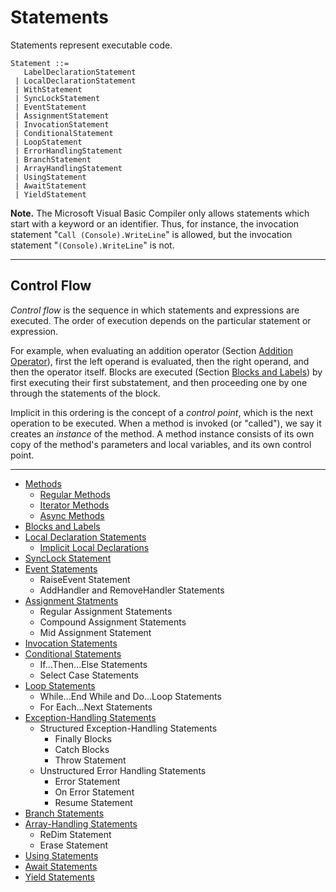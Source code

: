 # Statements

Statements represent executable code.

```antlr
Statement ::= 
   LabelDeclarationStatement
 | LocalDeclarationStatement
 | WithStatement
 | SyncLockStatement
 | EventStatement
 | AssignmentStatement
 | InvocationStatement
 | ConditionalStatement
 | LoopStatement
 | ErrorHandlingStatement
 | BranchStatement
 | ArrayHandlingStatement
 | UsingStatement
 | AwaitStatement
 | YieldStatement
```

__Note.__ The Microsoft Visual Basic Compiler only allows statements which start with a keyword or an identifier. Thus, for instance, the invocation statement "`Call (Console).WriteLine`" is allowed, but the invocation statement "`(Console).WriteLine`" is not.

-------

## Control Flow

*Control flow* is the sequence in which statements and expressions are executed. The order of execution depends on the particular statement or expression.

For example, when evaluating an addition operator (Section [Addition Operator](expressions.md#addition-operator)), first the left operand is evaluated, then the right operand, and then the operator itself. Blocks are executed (Section [Blocks and Labels](statements.md#blocks-and-labels)) by first executing their first substatement, and then proceeding one by one through the statements of the block.

Implicit in this ordering is the concept of a *control point*, which is the next operation to be executed. When a method is invoked (or "called"), we say it creates an *instance* of the method. A method instance consists of its own copy of the method's parameters and local variables, and its own control point.

-----

* [Methods](/spec/statements/methods/Methods.md)
  * [Regular Methods](/spec/statements/methods/Regular_Methods.md)    
  * [Iterator Methods](/spec/statements/methods/Iterator_Methods.md)    
  * [Async Methods](/spec/statements/methods/Async_Methods.md)
* [Blocks and Labels](/spec/statements/Blocks_Labels.md)
* [Local Declaration Statements](/spec/statements/Declarations/Local.md)
  * [Implicit Local Declarations](/spec/statements/Declarations/Implicit.md)
* [SyncLock Statement](/spec/statements/SyncLock.md)
* [Event Statements](/spec/statements/Events/Event_Statements.md)
  * RaiseEvent Statement
  * AddHandler and RemoveHandler Statements
* [Assignment Statments](/spec/statements/Assignments/Assignment_Statements.md)
  * Regular Assignment Statements
  * Compound Assignment Statements
  * Mid Assignment Statement
* [Invocation Statements](/spec/statements/Invocation/Invocation_Statments.md)
* [Conditional Statements](/spec/statements/Conditional/Conditional_Statements.md)
  * If...Then...Else Statements
  * Select Case Statements
* [Loop Statements](/spec/statements/Loop/Loop_Statements.md)
  * While...End While and Do...Loop Statements
  * For Each...Next Statements
* [Exception-Handling Statements](/spec/statements/Exception_Handling/Exception_Handling_Statements.md)
  * Structured Exception-Handling Statements
    * Finally Blocks
    * Catch Blocks
    * Throw Statement
  * Unstructured Error Handling Statements
    * Error Statement
    * On Error Statement
    * Resume Statement
* [Branch Statements](/spec/statement/Branch/Branch_Statements.md)
* [Array-Handling Statements](/spec/statements/Array_Handling/Array_Handling_Statements.md)
  * ReDim Statement
  * Erase Statement
* [Using Statements](/spec/statements/Using/Using_Statements.md)
* [Await Statements](/spec/statements/Await/Await_Statements.md)
* [Yield Statements](/spec/statements/Yield/Yield_Statements.md)
